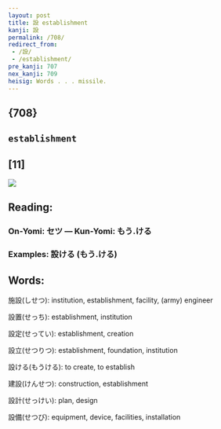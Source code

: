 ```yaml
---
layout: post
title: 設 establishment
kanji: 設
permalink: /708/
redirect_from:
 - /設/
 - /establishment/
pre_kanji: 707
nex_kanji: 709
heisig: Words . . . missile.
---
```


## {708}

## `establishment`

## [11]

<div class="stroke"><img src="E8A8AD.png" /></div>

## Reading:

### On-Yomi: セツ &mdash; Kun-Yomi: もう.ける

### Examples: 設ける (もう.ける)

## Words:

施設(しせつ): institution, establishment, facility, (army) engineer

設置(せっち): establishment, institution

設定(せってい): establishment, creation

設立(せつりつ): establishment, foundation, institution

設ける(もうける): to create, to establish

建設(けんせつ): construction, establishment

設計(せっけい): plan, design

設備(せつび): equipment, device, facilities, installation

